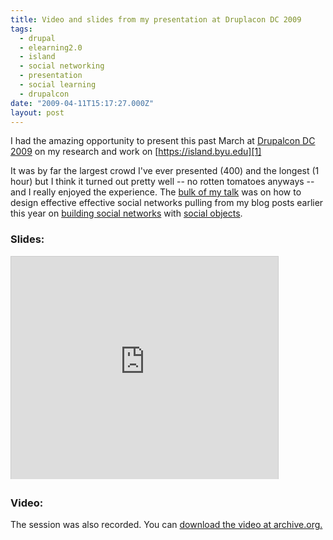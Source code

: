 ```yaml
---
title: Video and slides from my presentation at Druplacon DC 2009
tags:
  - drupal
  - elearning2.0
  - island
  - social networking
  - presentation
  - social learning
  - drupalcon
date: "2009-04-11T15:17:27.000Z"
layout: post
---
```


I had the amazing opportunity to present this past March at [Drupalcon DC 2009][0] on my research and work on [https://island.byu.edu][1]

It was by far the largest crowd I've ever presented (400) and the longest (1 hour) but I think it turned out pretty well -- no rotten tomatoes anyways -- and I really enjoyed the experience. The [bulk of my talk][2] was on how to design effective effective social networks pulling from my blog posts earlier this year on [building social networks][3] with [social objects][4].

### Slides:

<iframe src="http://www.slideshare.net/slideshow/embed_code/1108515" width="427" height="356" frameborder="0" marginwidth="0" marginheight="0" scrolling="no" style="border:1px solid #CCC; border-width:1px 1px 0; margin-bottom:5px; max-width: 100%;" allowfullscreen> </iframe>

### Video:

The session was also recorded. You can [download the video at archive.org.][8]


[0]: http://dc2009.drupalcon.org/
[1]: https://island.byu.edu
[2]: http://dc2009.drupalcon.org/session/building-advanced-social-networks-large-us-university
[3]: /how-design-social-networking-site-using-social-objects
[4]: /what-are-social-objects
[5]: http://www.slideshare.net/kylemathews/drupalcon-dc-presentation?type=powerpoint "Drupalcon Dc Presentation"
[6]: http://www.slideshare.net/
[7]: http://www.slideshare.net/kylemathews
[8]: http://www.archive.org/details/DrupalconDc2009-BuildingAdvancedSocialNetworksAtALargeU.s.University
